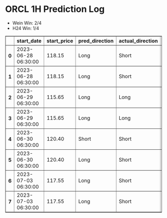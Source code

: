 <h1>ORCL 1H Prediction Log</h1>

* Wein Win: 2/4
* H24  Win: 1/4
<table border="1" class="dataframe">
  <thead>
    <tr style="text-align: right;">
      <th></th>
      <th>start_date</th>
      <th>start_price</th>
      <th>pred_direction</th>
      <th>actual_direction</th>
      <th>end_date</th>
      <th>end_price</th>
      <th>difference</th>
      <th>model_type</th>
    </tr>
  </thead>
  <tbody>
    <tr>
      <th>0</th>
      <td>2023-06-28 06:30:00</td>
      <td>118.15</td>
      <td>Long</td>
      <td>Short</td>
      <td>2023-06-28 12:00:00</td>
      <td>116.57</td>
      <td>-1.58</td>
      <td>Wein</td>
    </tr>
    <tr>
      <th>1</th>
      <td>2023-06-28 06:30:00</td>
      <td>118.15</td>
      <td>Long</td>
      <td>Short</td>
      <td>2023-06-28 12:00:00</td>
      <td>116.57</td>
      <td>-1.58</td>
      <td>H24</td>
    </tr>
    <tr>
      <th>2</th>
      <td>2023-06-29 06:30:00</td>
      <td>115.65</td>
      <td>Long</td>
      <td>Long</td>
      <td>2023-06-29 08:00:00</td>
      <td>115.69</td>
      <td>2.13</td>
      <td>H24</td>
    </tr>
    <tr>
      <th>3</th>
      <td>2023-06-29 06:30:00</td>
      <td>115.65</td>
      <td>Long</td>
      <td>Long</td>
      <td>2023-06-29 08:00:00</td>
      <td>115.69</td>
      <td>2.13</td>
      <td>Wein</td>
    </tr>
    <tr>
      <th>4</th>
      <td>2023-06-30 06:30:00</td>
      <td>120.40</td>
      <td>Short</td>
      <td>Short</td>
      <td>2023-06-30 07:00:00</td>
      <td>120.29</td>
      <td>-1.31</td>
      <td>Wein</td>
    </tr>
    <tr>
      <th>5</th>
      <td>2023-06-30 06:30:00</td>
      <td>120.40</td>
      <td>Long</td>
      <td>Short</td>
      <td>2023-06-30 07:00:00</td>
      <td>120.29</td>
      <td>-1.31</td>
      <td>H24</td>
    </tr>
    <tr>
      <th>6</th>
      <td>2023-07-03 06:30:00</td>
      <td>117.55</td>
      <td>Long</td>
      <td>Short</td>
      <td>2023-07-03 06:30:00</td>
      <td>117.55</td>
      <td>0.00</td>
      <td>H24</td>
    </tr>
    <tr>
      <th>7</th>
      <td>2023-07-03 06:30:00</td>
      <td>117.55</td>
      <td>Long</td>
      <td>Short</td>
      <td>2023-07-03 06:30:00</td>
      <td>117.55</td>
      <td>0.00</td>
      <td>Wein</td>
    </tr>
  </tbody>
</table>